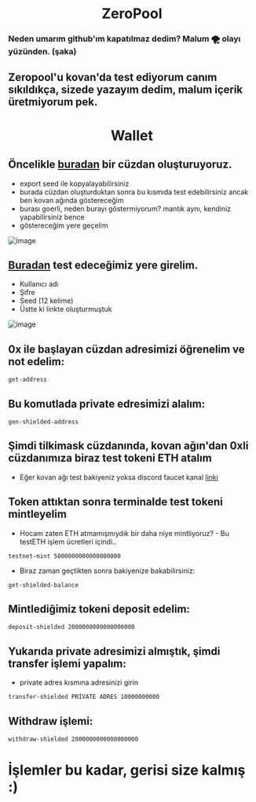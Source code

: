 <h1 align="center"> ZeroPool </h1>

### Neden umarım github'ım kapatılmaz dedim? Malum 🌪️ olayı yüzünden. (şaka)

## Zeropool'u kovan'da test ediyorum canım sıkıldıkça, sizede yazayım dedim, malum içerik üretmiyorum pek.

<h1 align="center"> Wallet </h1>

## Öncelikle [buradan](https://testnet.app.zeropool.network/register) bir cüzdan oluşturuyoruz.

 * export seed ile kopyalayabilirsiniz
 * burada cüzdan oluşturduktan sonra bu kısmıda test edebilirsiniz ancak ben kovan ağında göstereceğim
 * burası goerli, neden burayı göstermiyorum? mantık aynı, kendiniz yapabilirsiniz bence
 * göstereceğim yere geçelim

![image](https://user-images.githubusercontent.com/101149671/190872562-a1f936c1-676a-4958-875a-0ba7b25ce621.png)

## [Buradan](https://kovan.testnet.console.v2.zeropool.network/) test edeceğimiz yere girelim.

 * Kullanıcı adı
 * Şifre
 * Seed (12 kelime)
 * Üstte ki linkte oluşturmuştuk

![image](https://user-images.githubusercontent.com/101149671/190872658-caa061a2-4ca7-4cf5-9daa-b39d2ce3cd68.png)

## 0x ile başlayan cüzdan adresimizi öğrenelim ve not edelim:
```
get-address
```

## Bu komutlada private edresimizi alalım:
```
gen-shielded-address
```

## Şimdi tilkimask cüzdanında, kovan ağın'dan 0xli cüzdanımıza biraz test tokeni ETH atalım

 * Eğer kovan ağı test bakiyeniz yoksa discord faucet kanal [linki](discord.gg/ruescommunity)

## Token attıktan sonra terminalde test tokeni mintleyelim

 * Hocam zaten ETH atmamışmıydık bir daha niye mintliyoruz? - Bu testETH işlem ücretleri içindi..

```
testnet-mint 5000000000000000000
```

 * Biraz zaman geçtikten sonra bakiyenize bakabilirsiniz:
```
get-shielded-balance
```

## Mintlediğimiz tokeni deposit edelim:
```
deposit-shielded 2000000000000000000
```

## Yukarıda private adresimizi almıştık, şimdi transfer işlemi yapalım:

 * private adres kısmına adresinizi girin

```
transfer-shielded PRİVATE ADRES 10000000000
```

## Withdraw işlemi:
```
withdraw-shielded 2000000000000000000
```

# İşlemler bu kadar, gerisi size kalmış :)


